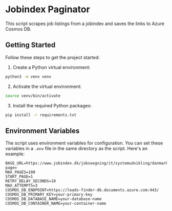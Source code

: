 # Jobindex Paginator

This script scrapes job listings from a jobindex and saves the links to Azure Cosmos DB.

## Getting Started

Follow these steps to get the project started:

1. Create a Python virtual environment:

```bash
python3 -m venv venv
```

2. Activate the virtual environment:

```bash
source venv/bin/activate
```

3. Install the required Python packages:

```bash
pip install -r requirements.txt
```

## Environment Variables

The script uses environment variables for configuration. You can set these variables in a `.env` file in the same directory as the script. Here's an example:

```env
BASE_URL=https://www.jobindex.dk/jobsoegning/it/systemudvikling/danmark?page=
MAX_PAGES=100
START_PAGE=1
RETRY_DELAY_SECONDS=10
MAX_ATTEMPTS=3
COSMOS_DB_ENDPOINT=https://leads-finder-db.documents.azure.com:443/
COSMOS_DB_PRIMARY_KEY=your-primary-key
COSMOS_DB_DATABASE_NAME=your-database-name
COSMOS_DB_CONTAINER_NAME=your-container-name
```
